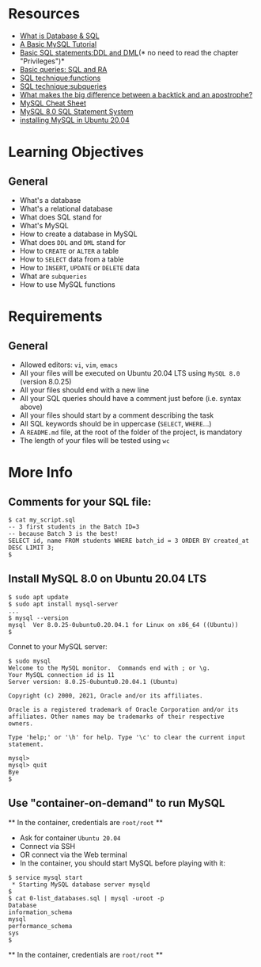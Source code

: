 # Resources
- [What is Database & SQL]()
- [A Basic MySQL Tutorial]()
- [Basic SQL statements:DDL and DML]()(* no need to read the chapter "Privileges")*
- [Basic queries: SQL and RA]()
- [SQL technique:functions]()
- [SQL technique:subqueries]()
- [What makes the big difference between a backtick and an apostrophe?]()
- [MySQL Cheat Sheet]()
- [MySQL 8.0 SQL Statement System]()
- [installing MySQL in Ubuntu 20.04]()

# Learning Objectives
## General
- What's a database
- What's a relational database
- What does SQL stand for
- What's MySQL
- How to create a database in MySQL
- What does ```DDL``` and ```DML``` stand for
- How to ```CREATE``` or ```ALTER``` a table
- How to ```SELECT``` data from a table
- How to ```INSERT```, ```UPDATE``` or ```DELETE``` data
- What are ```subqueries```
- How to use MySQL functions

# Requirements
## General
- Allowed editors: ```vi```, ```vim```, ```emacs```
- All your files will be executed on Ubuntu 20.04 LTS using ```MySQL 8.0``` (version 8.0.25)
- All your files should end with a new line
- All your SQL queries should have a comment just before (i.e. syntax above)
- All your files should start by a comment describing the task
- All SQL keywords should be in uppercase (```SELECT```, ```WHERE```...)
- A ```README.md``` file, at the root of the folder of the project, is mandatory
- The length of your files will be tested using ```wc```

# More Info

## Comments for your SQL file:
```
$ cat my_script.sql
-- 3 first students in the Batch ID=3
-- because Batch 3 is the best!
SELECT id, name FROM students WHERE batch_id = 3 ORDER BY created_at DESC LIMIT 3;
$
```

## Install MySQL 8.0 on Ubuntu 20.04 LTS
```
$ sudo apt update
$ sudo apt install mysql-server
...
$ mysql --version
mysql  Ver 8.0.25-0ubuntu0.20.04.1 for Linux on x86_64 ((Ubuntu))
$
```
Connet to your MySQL server:
```
$ sudo mysql
Welcome to the MySQL monitor.  Commands end with ; or \g.
Your MySQL connection id is 11
Server version: 8.0.25-0ubuntu0.20.04.1 (Ubuntu)

Copyright (c) 2000, 2021, Oracle and/or its affiliates.

Oracle is a registered trademark of Oracle Corporation and/or its
affiliates. Other names may be trademarks of their respective
owners.

Type 'help;' or '\h' for help. Type '\c' to clear the current input statement.

mysql>
mysql> quit
Bye
$
```

## Use "container-on-demand" to run MySQL
** In the container, credentials are ```root/root``` **
- Ask for container ```Ubuntu 20.04```
- Connect via SSH
- OR connect via the Web terminal
- In the container, you should start MySQL before playing with it:
```
$ service mysql start                                                   
 * Starting MySQL database server mysqld 
$
$ cat 0-list_databases.sql | mysql -uroot -p                               
Database                                                                                   
information_schema                                                                         
mysql                                                                                      
performance_schema                                                                         
sys                      
$
```
** In the container, credentials are ```root/root``` **
